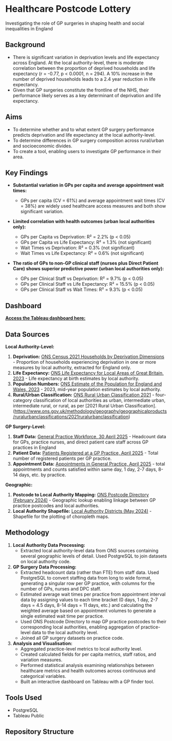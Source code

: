 # Healthcare Postcode Lottery
Investigating the role of GP surgeries in shaping health and social inequalities in England

## Background
- There is significant variation in deprivation levels and life expectancy across England. At the local authority-level, there is moderate correlation between the proportion of deprived households and life expectancy (r = -0.77, p < 0.0001, n = 294). A 10% increase in the number of deprived households leads to a 2.4 year reduction in life expectancy.
- Given that GP surgeries constitute the frontline of the NHS, their performance likely serves as a key determinant of deprivation and life expectancy.

## Aims
- To determine whether and to what extent GP surgery performance predicts deprivation and life expectancy at the local authority-level.
- To determine differences in GP surgery composition across rural/urban and socioeconomic divides.
- To create a tool, enabling users to investigate GP performance in their area.

## Key Findings
- **Substantial variation in GPs per capita and average appointment wait times:**
  - GPs per capita (CV = 61%) and average appointment wait times (CV = 38%) are widely used healthcare access measures and both show significant variation.

- **Limited correlation with health outcomes (urban local authorities only):**
  - GPs per Capita vs Deprivation: R² = 2.2% (p < 0.05)
  - GPs per Capita vs Life Expectancy: R² = 1.3% (not significant)  
  - Wait Times vs Deprivation: R² = 0.3% (not significant)
  - Wait Times vs Life Expectancy: R² = 0.6% (not significant)

- **The ratio of GPs to non-GP clinical staff (nurses plus Direct Patient Care) shows superior predictive power (urban local authorities only):**
  - GPs per Clinical Staff vs Deprivation: R² = 9.7% (p < 0.05)
  - GPs per Clinical Staff vs Life Expectancy: R² = 15.5% (p < 0.05)
  - GPs per Clinical Staff vs Wait Times: R² = 9.3% (p < 0.05)

## Dashboard

**[Access the Tableau dashboard here:](https://public.tableau.com/app/profile/shivam.wadhia/viz/HealthcarePostcodeLottery/TheHealthcarePostcodeLottery)**
 
## Data Sources
**Local Authority-Level:**
1. **Deprivation:** [ONS Census 2021 Households by Deprivation Dimensions](https://www.ons.gov.uk/datasets/TS011/editions/2021/versions/6#variables) - Proportion of households experiencing deprivation in one or more measures by local authority, extracted for England only.
2. **Life Expectancy:** [ONS Life Expectancy for Local Areas of Great Britain, 2023](https://www.ons.gov.uk/peoplepopulationandcommunity/healthandsocialcare/healthandlifeexpectancies/datasets/lifeexpectancyforlocalareasofgreatbritainsingleyearperiods) - Life expectancy at birth estimates by local authority.
3. **Population Numbers:** [ONS Estimate of the Population for England and Wales, 2023](https://www.ons.gov.uk/peoplepopulationandcommunity/populationandmigration/populationestimates/datasets/estimatesofthepopulationforenglandandwales) - 2023, mid-year population estimates by local authority.
4. **Rural/Urban Classification:** [ONS Rural Urban Classification 2021](https://www.data.gov.uk/dataset/8daa9988-f4e6-40e3-82df-58bb0ae947a3/rural-urban-classification-2021-of-local-authority-districts-2024-in-ew) - four-category classification of local authorities as urban, intermediate urban, intermediate rural, or rural, as per [2021 Rural Urban Classification].(https://www.ons.gov.uk/methodology/geography/geographicalproducts/ruralurbanclassifications/2021ruralurbanclassification)

**GP Surgery-Level:**
1. **Staff Data:** [General Practice Workforce, 30 April 2025](https://digital.nhs.uk/data-and-information/publications/statistical/general-and-personal-medical-services/30-april-2025) - Headcount data for GPs, practice nurses, and direct patient care staff across GP practices in England
2. **Patient Data:** [Patients Registered at a GP Practice, April 2025](https://digital.nhs.uk/data-and-information/publications/statistical/patients-registered-at-a-gp-practice/april-2025) - Total number of registered patients per GP practice.
3. **Appointment Data:** [Appointments in General Practice, April 2025](https://digital.nhs.uk/data-and-information/publications/statistical/appointments-in-general-practice/april-2025) - total appointments and counts satisfied within same day, 1 day, 2-7 days, 8-14 days, etc. by practice.

**Geographic:**
1. **Postcode to Local Authority Mapping:** [ONS Postcode Directory (February 2024)](https://geoportal.statistics.gov.uk/datasets/e14b1475ecf74b58804cf667b6740706) - Geographic lookup enabling linkage between GP practice postcodes and local authorities.
2. **Local Authority Shapefile:** [Local Authority Districts (May 2024)](https://geoportal.statistics.gov.uk/datasets/ons::local-authority-districts-may-2024-boundaries-uk-bfe-2/about) - Shapefile for the plotting of choropleth maps.
## Methodology
1. **Local Authority Data Processing:**
    - Extracted local authority-level data from ONS sources containing several geographic levels of detail. Used PostgreSQL to join datasets on local authority code.
2. **GP Surgery Data Processing:**
    - Extracted headcount data (rather than FTE) from staff data. Used PostgreSQL to convert staffing data from long to wide format, generating a singular row per GP practice, with columns for the number of GPs, nurses and DPC staff.
    - Estimated average wait times per practice from appointment interval data by assigning values to each time bracket (0 days, 1 day, 2-7 days = 4.5 days, 8-14 days = 11 days, etc.) and calculating the weighted average based on appointment volumes to generate a single estimated wait time per practice.
    - Used ONS Postcode Directory to map GP practice postcodes to their corresponding local authorities, enabling aggregation of practice-level data to the local authority level.
    - Joined all GP surgery datasets on practice code.
3. **Analysis and Visualisation:**
    - Aggregated practice-level metrics to local authority level.
    - Created calculated fields for per capita metrics, staff ratios, and variation measures.
    - Performed statistical analysis examining relationships between healthcare metrics and health outcomes across continuous and categorical variables.
    - Built an interactive dashboard on Tableau with a GP finder tool.
## Tools Used
- PostgreSQL
- Tableau Public
## Repository Structure
